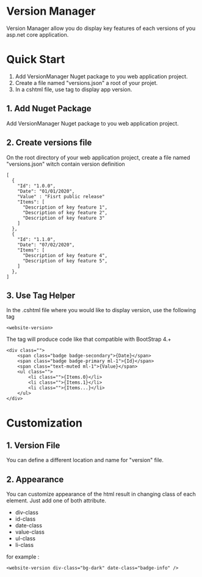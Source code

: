 # Version Manager

Version Manager allow you do display key features of each versions 
of you asp.net core application.

# Quick Start

1. Add VersionManager Nuget package to you web application project.
2. Create a file named "versions.json" a root of your projet.
3. In a cshtml file, use <website-version> tag to display app version.

## 1. Add Nuget Package

Add VersionManager Nuget package to you web application project.

## 2. Create versions file 

On the root directory of your web application project, 
create a file named "versions.json" witch contain version definition

	[
	  {
		"Id": "1.0.0",
		"Date": "01/01/2020",
		"Value" : "Fisrt public release"
		"Items": [
		  "Description of key feature 1",
		  "Description of key feature 2",
		  "Description of key feature 3"
		]
	  },
	  {
		"Id": "1.1.0",
		"Date": "07/02/2020",	
		"Items": [
		  "Description of key feature 4",
		  "Description of key feature 5",
		]
	  },
	]


## 3. Use Tag Helper 

In the .cshtml file where you would like to display version, use the following tag

	<website-version>
	
The tag will produce code like that compatible with BootStrap 4.+

	<div class="">
		<span class="badge badge-secondary">{Date}</span>
		<span class="badge badge-primary ml-1">{Id}</span>
		<span class="text-muted ml-1">{Value}</span>
		<ul class="">
			<li class="">{Items.0}</li>
			<li class="">{Items.1}</li>
			<li class="">{Items...}</li>
		</ul>
	</div>

# Customization

## 1. Version File

You can define a different location and name for "version" file.
	<website-version file="/location/custom-version-file.json">

## 2. Appearance

You can customize appearance of the html result in changing class of each element.
Just add one of both attribute.

* div-class
* id-class
* date-class
* value-class
* ul-class
* li-class

for example : 

	<website-version div-class="bg-dark" date-class="badge-info" />






